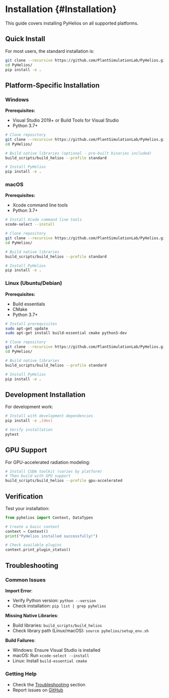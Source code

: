 # Installation {#Installation}

This guide covers installing PyHelios on all supported platforms.

## Quick Install

For most users, the standard installation is:

```bash
git clone --recursive https://github.com/PlantSimulationLab/PyHelios.git
cd PyHelios/
pip install -e .
```

## Platform-Specific Installation

### Windows

**Prerequisites:**
- Visual Studio 2019+ or Build Tools for Visual Studio
- Python 3.7+

```bash
# Clone repository
git clone --recursive https://github.com/PlantSimulationLab/PyHelios.git
cd PyHelios/

# Build native libraries (optional - pre-built binaries included)
build_scripts/build_helios --profile standard

# Install PyHelios
pip install -e .
```

### macOS

**Prerequisites:**
- Xcode command line tools
- Python 3.7+

```bash
# Install Xcode command line tools
xcode-select --install

# Clone repository
git clone --recursive https://github.com/PlantSimulationLab/PyHelios.git
cd PyHelios/

# Build native libraries
build_scripts/build_helios --profile standard

# Install PyHelios
pip install -e .
```

### Linux (Ubuntu/Debian)

**Prerequisites:**
- Build essentials
- CMake
- Python 3.7+

```bash
# Install prerequisites
sudo apt-get update
sudo apt-get install build-essential cmake python3-dev

# Clone repository
git clone --recursive https://github.com/PlantSimulationLab/PyHelios.git
cd PyHelios/

# Build native libraries
build_scripts/build_helios --profile standard

# Install PyHelios
pip install -e .
```

## Development Installation

For development work:

```bash
# Install with development dependencies
pip install -e .[dev]

# Verify installation
pytest
```

## GPU Support

For GPU-accelerated radiation modeling:

```bash
# Install CUDA toolkit (varies by platform)
# Then build with GPU support
build_scripts/build_helios --profile gpu-accelerated
```

## Verification

Test your installation:

```python
from pyhelios import Context, DataTypes

# Create a basic context
context = Context()
print("PyHelios installed successfully!")

# Check available plugins
context.print_plugin_status()
```

## Troubleshooting

### Common Issues

**Import Error**: 
- Verify Python version: `python --version`
- Check installation: `pip list | grep pyhelios`

**Missing Native Libraries**:
- Build libraries: `build_scripts/build_helios`
- Check library path (Linux/macOS): `source pyhelios/setup_env.sh`

**Build Failures**:
- Windows: Ensure Visual Studio is installed
- macOS: Run `xcode-select --install`
- Linux: Install `build-essential cmake`

### Getting Help

- Check the [Troubleshooting](../README.md#troubleshooting) section
- Report issues on [GitHub](https://github.com/PlantSimulationLab/PyHelios/issues)
